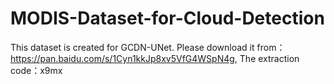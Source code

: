# MODIS-Dataset-for-Cloud-Detection

This dataset is created for GCDN-UNet. Please download it from：
https://pan.baidu.com/s/1Cyn1kkJp8xv5VfG4WSpN4g,
The extraction code：x9mx 
